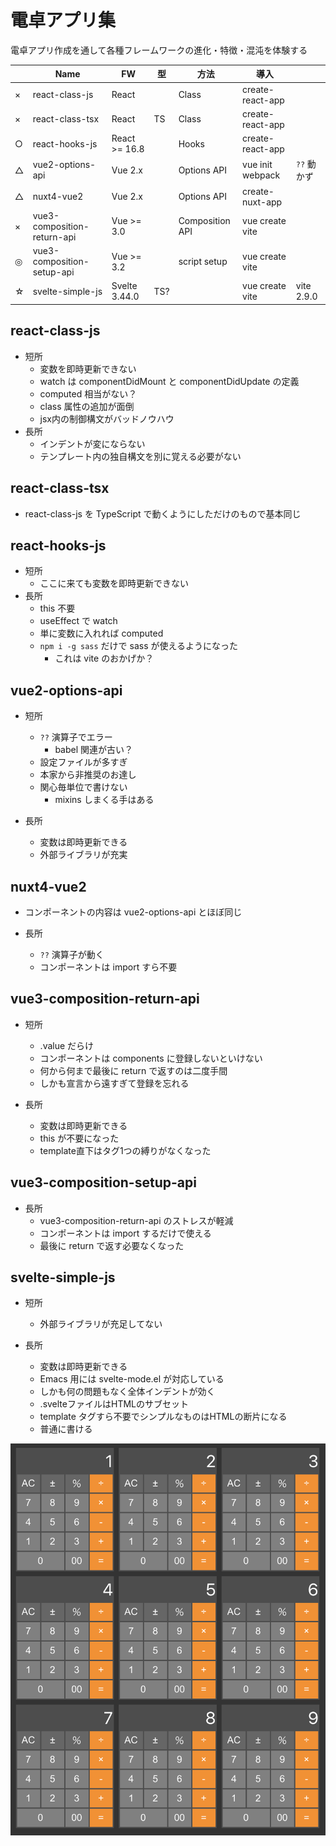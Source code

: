 # 電卓アプリ集

電卓アプリ作成を通して各種フレームワークの進化・特徴・混沌を体験する

|    | Name                        | FW            | 型  | 方法            | 導入             |             |
|----|-----------------------------|---------------|-----|-----------------|------------------|-------------|
| × | react-class-js              | React         |     | Class           | create-react-app |             |
| × | react-class-tsx             | React         | TS  | Class           | create-react-app |             |
| ○ | react-hooks-js              | React >= 16.8 |     | Hooks           | create-react-app |             |
| △ | vue2-options-api            | Vue 2.x       |     | Options API     | vue init webpack | `??` 動かず |
| △ | nuxt4-vue2                  | Vue 2.x       |     | Options API     | create-nuxt-app  |             |
| × | vue3-composition-return-api | Vue >= 3.0    |     | Composition API | vue create vite  |             |
| ◎ | vue3-composition-setup-api  | Vue >= 3.2    |     | script setup    | vue create vite  |             |
| ☆ | svelte-simple-js            | Svelte 3.44.0 | TS? |                 | vue create vite  | vite 2.9.0  |

## react-class-js

- 短所
  - 変数を即時更新できない
  - watch は componentDidMount と componentDidUpdate の定義
  - computed 相当がない？
  - class 属性の追加が面倒
  - jsx内の制御構文がバッドノウハウ
- 長所
  - インデントが変にならない
  - テンプレート内の独自構文を別に覚える必要がない

## react-class-tsx

- react-class-js を TypeScript で動くようにしただけのもので基本同じ

## react-hooks-js

- 短所
  - ここに来ても変数を即時更新できない
- 長所
  - this 不要
  - useEffect で watch
  - 単に変数に入れれば computed
  - `npm i -g sass` だけで sass が使えるようになった
    - これは vite のおかげか？

## vue2-options-api

- 短所
  - `??` 演算子でエラー
    - babel 関連が古い？
  - 設定ファイルが多すぎ
  - 本家から非推奨のお達し
  - 関心毎単位で書けない
    - mixins しまくる手はある

- 長所
  - 変数は即時更新できる
  - 外部ライブラリが充実

## nuxt4-vue2

- コンポーネントの内容は vue2-options-api とほぼ同じ

- 長所
  - `??` 演算子が動く
  - コンポーネントは import すら不要

## vue3-composition-return-api

- 短所
  - .value だらけ
  - コンポーネントは components に登録しないといけない
  - 何から何まで最後に return で返すのは二度手間
  - しかも宣言から遠すぎて登録を忘れる

- 長所
  - 変数は即時更新できる
  - this が不要になった
  - template直下はタグ1つの縛りがなくなった

## vue3-composition-setup-api

- 長所
  - vue3-composition-return-api のストレスが軽減
  - コンポーネントは import するだけで使える
  - 最後に return で返す必要なくなった

## svelte-simple-js

- 短所
  - 外部ライブラリが充足してない

- 長所
  - 変数は即時更新できる
  - Emacs 用には svelte-mode.el が対応している
  - しかも何の問題もなく全体インデントが効く
  - .svelteファイルはHTMLのサブセット
  - template タグすら不要でシンプルなものはHTMLの断片になる
  - 普通に書ける

![](image.png)
